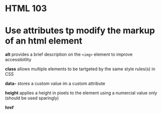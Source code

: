 # HTML 103

# Use attributes tp modify the markup of an html element

**alt**
provides a brief description on the `<img>` element to improve accessibitlity

**class**
allows multiple elements to be tartgeted by the same style rules(s) in CSS

**data-<someCustomAttributes>**
stores a custom value im a custom attribute

**height**
applies a height in pixels to the element using a numercial value only (should be used sparingly)

**href**
